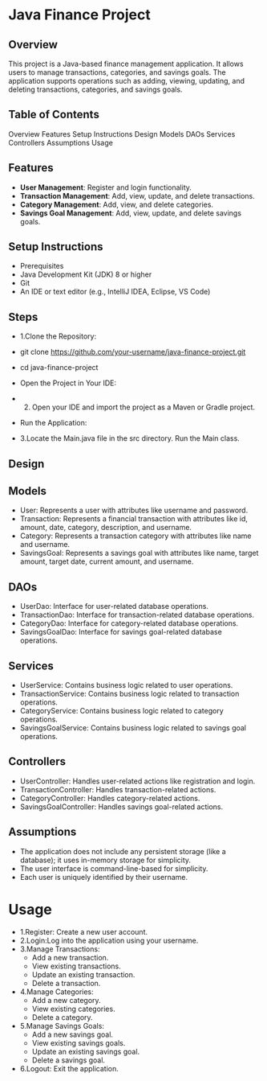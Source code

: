 #  Java Finance Project

## Overview

This project is a Java-based finance management application. It allows users to manage transactions, categories, and savings goals.
The application supports operations such as adding, viewing, updating, and deleting transactions, categories, and savings goals.


## Table of Contents

Overview
Features
Setup Instructions
Design
Models
DAOs
Services
Controllers
Assumptions
Usage


## Features

- **User Management**: Register and login functionality.
- **Transaction Management**: Add, view, update, and delete transactions.
- **Category Management**: Add, view, and delete categories.
- **Savings Goal Management**: Add, view, update, and delete savings goals.


## Setup Instructions
- Prerequisites
- Java Development Kit (JDK) 8 or higher
- Git
- An IDE or text editor (e.g., IntelliJ IDEA, Eclipse, VS Code)

## Steps

- 1.Clone the Repository:

- git clone https://github.com/your-username/java-finance-project.git
- cd java-finance-project
- Open the Project in Your IDE:

- 2. Open your IDE and import the project as a Maven or Gradle project.
- Run the Application:

- 3.Locate the Main.java file in the src directory.
Run the Main class.


## Design

## Models

- User: Represents a user with attributes like username and password.
- Transaction: Represents a financial transaction with attributes like id, amount, date, category, description, and username.
- Category: Represents a transaction category with attributes like name and username.
- SavingsGoal: Represents a savings goal with attributes like name, target amount, target date, current amount, and username.

## DAOs

- UserDao: Interface for user-related database operations.
- TransactionDao: Interface for transaction-related database operations.
- CategoryDao: Interface for category-related database operations.
- SavingsGoalDao: Interface for savings goal-related database operations.


## Services

- UserService: Contains business logic related to user operations.
- TransactionService: Contains business logic related to transaction operations.
- CategoryService: Contains business logic related to category operations.
- SavingsGoalService: Contains business logic related to savings goal operations.


## Controllers
- UserController: Handles user-related actions like registration and login.
- TransactionController: Handles transaction-related actions.
- CategoryController: Handles category-related actions.
- SavingsGoalController: Handles savings goal-related actions.


## Assumptions
- The application does not include any persistent storage (like a database); it uses in-memory storage for simplicity.
- The user interface is command-line-based for simplicity.
- Each user is uniquely identified by their username.



# Usage

- 1.Register: Create a new user account.
- 2.Login:Log into the application using your username.
- 3.Manage Transactions:
  - Add a new transaction.
  - View existing transactions.
  - Update an existing transaction.
  - Delete a transaction.
- 4.Manage Categories:
  - Add a new category.
  - View existing categories.
  - Delete a category.
- 5.Manage Savings Goals:
  - Add a new savings goal.
  - View existing savings goals.
  - Update an existing savings goal.
  - Delete a savings goal.
- 6.Logout: Exit the application.
